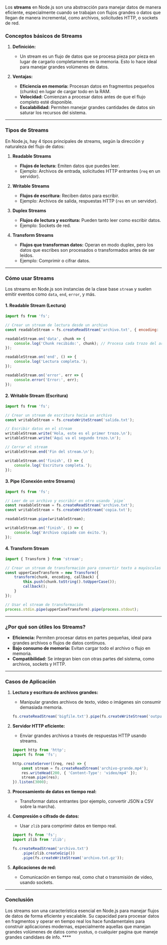 Los **streams** en Node.js son una abstracción para manejar datos de manera eficiente, especialmente cuando se trabajan con flujos grandes o datos que llegan de manera incremental, como archivos, solicitudes HTTP, o sockets de red.

### **Conceptos básicos de Streams**
1. **Definición:**
   - Un stream es un flujo de datos que se procesa pieza por pieza en lugar de cargarlo completamente en la memoria. Esto lo hace ideal para manejar grandes volúmenes de datos.

2. **Ventajas:**
   - **Eficiencia en memoria:** Procesan datos en fragmentos pequeños (chunks) en lugar de cargar todo en la RAM.
   - **Velocidad:** Comienzan a procesar datos antes de que el flujo completo esté disponible.
   - **Escalabilidad:** Permiten manejar grandes cantidades de datos sin saturar los recursos del sistema.

---

### **Tipos de Streams**
En Node.js, hay 4 tipos principales de streams, según la dirección y naturaleza del flujo de datos:

1. **Readable Streams**  
   - **Flujos de lectura:** Emiten datos que puedes leer.
   - Ejemplo: Archivos de entrada, solicitudes HTTP entrantes (`req` en un servidor).

2. **Writable Streams**  
   - **Flujos de escritura:** Reciben datos para escribir.
   - Ejemplo: Archivos de salida, respuestas HTTP (`res` en un servidor).

3. **Duplex Streams**  
   - **Flujos de lectura y escritura:** Pueden tanto leer como escribir datos.
   - Ejemplo: Sockets de red.

4. **Transform Streams**  
   - **Flujos que transforman datos:** Operan en modo duplex, pero los datos que escribes son procesados o transformados antes de ser leídos.
   - Ejemplo: Comprimir o cifrar datos.

---

### **Cómo usar Streams**
Los streams en Node.js son instancias de la clase base `stream` y suelen emitir eventos como `data`, `end`, `error`, y más.

#### **1. Readable Stream (Lectura)**
```javascript
import fs from 'fs';

// Crear un stream de lectura desde un archivo
const readableStream = fs.createReadStream('archivo.txt', { encoding: 'utf8' });

readableStream.on('data', chunk => {
    console.log('Chunk recibido:', chunk); // Procesa cada trozo del archivo
});

readableStream.on('end', () => {
    console.log('Lectura completa.');
});

readableStream.on('error', err => {
    console.error('Error:', err);
});
```

#### **2. Writable Stream (Escritura)**
```javascript
import fs from 'fs';

// Crear un stream de escritura hacia un archivo
const writableStream = fs.createWriteStream('salida.txt');

// Escribir datos en el stream
writableStream.write('Hola, este es el primer trozo.\n');
writableStream.write('Aquí va el segundo trozo.\n');

// Cerrar el stream
writableStream.end('Fin del stream.\n');

writableStream.on('finish', () => {
    console.log('Escritura completa.');
});
```

#### **3. Pipe (Conexión entre Streams)**
```javascript
import fs from 'fs';

// Leer de un archivo y escribir en otro usando `pipe`
const readableStream = fs.createReadStream('archivo.txt');
const writableStream = fs.createWriteStream('copia.txt');

readableStream.pipe(writableStream);

writableStream.on('finish', () => {
    console.log('Archivo copiado con éxito.');
});
```

#### **4. Transform Stream**
```javascript
import { Transform } from 'stream';

// Crear un stream de transformación para convertir texto a mayúsculas
const upperCaseTransform = new Transform({
    transform(chunk, encoding, callback) {
        this.push(chunk.toString().toUpperCase());
        callback();
    }
});

// Usar el stream de transformación
process.stdin.pipe(upperCaseTransform).pipe(process.stdout);
```

---

### **¿Por qué son útiles los Streams?**
- **Eficiencia:** Permiten procesar datos en partes pequeñas, ideal para grandes archivos o flujos de datos continuos.
- **Bajo consumo de memoria:** Evitan cargar todo el archivo o flujo en memoria.
- **Compatibilidad:** Se integran bien con otras partes del sistema, como archivos, sockets y HTTP.

---

### **Casos de Aplicación**
1. **Lectura y escritura de archivos grandes:**
   - Manipular grandes archivos de texto, video o imágenes sin consumir demasiada memoria.
   ```javascript
   fs.createReadStream('bigfile.txt').pipe(fs.createWriteStream('output.txt'));
   ```

2. **Servidor HTTP eficiente:**
   - Enviar grandes archivos a través de respuestas HTTP usando streams.
   ```javascript
   import http from 'http';
   import fs from 'fs';

   http.createServer((req, res) => {
       const stream = fs.createReadStream('archivo-grande.mp4');
       res.writeHead(200, { 'Content-Type': 'video/mp4' });
       stream.pipe(res);
   }).listen(3000);
   ```

3. **Procesamiento de datos en tiempo real:**
   - Transformar datos entrantes (por ejemplo, convertir JSON a CSV sobre la marcha).

4. **Compresión o cifrado de datos:**
   - Usar `zlib` para comprimir datos en tiempo real.
   ```javascript
   import fs from 'fs';
   import zlib from 'zlib';

   fs.createReadStream('archivo.txt')
       .pipe(zlib.createGzip())
       .pipe(fs.createWriteStream('archivo.txt.gz'));
   ```

5. **Aplicaciones de red:** 
   - Comunicación en tiempo real, como chat o transmisión de video, usando sockets.

---

### **Conclusión**
Los streams son una característica esencial en Node.js para manejar flujos de datos de forma eficiente y escalable. Su capacidad para procesar datos en fragmentos y operar en tiempo real los hace fundamentales para construir aplicaciones modernas, especialmente aquellas que manejan grandes volúmenes de datos como yustus, o cualquier pagina que maneje grandes candidaes de info. ****